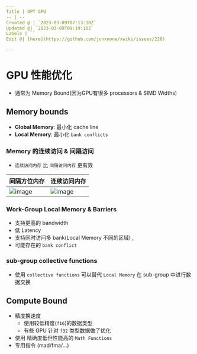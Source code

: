 ```yaml
---
Title | OPT GPU
-- | --
Created @ | `2023-03-09T07:13:10Z`
Updated @| `2023-03-09T09:19:16Z`
Labels | ``
Edit @| [here](https://github.com/junxnone/xwiki/issues/220)

---
```

# GPU 性能优化

- 通常为 Memory Bound(因为GPU有很多 processors & SIMD Widths)

## Memory bounds
- **Global Memory**: 最小化 cache line
- **Local Memory**: 最小化 `bank conflicts`

### Memory 的连续访问 & 间隔访问
- `连续访问内存` 比 `间隔访问内存` 更有效

间隔方位内存 | 连续访问内存
-- | --
![image](https://user-images.githubusercontent.com/2216970/223945374-904caa49-03e3-4203-bdf1-4d722ca98c57.png) | ![image](https://user-images.githubusercontent.com/2216970/223946428-d9f3180b-1c50-40d4-b648-0df1a9cc15e9.png)


### Work-Group Local Memory & Barriers
- 支持更高的 bandwidth
- 低 Latency
- 支持同时访问多 bank(Local Memory 不同的区域) ,
- 可能存在的 `bank conflict`

### sub-group collective functions

- 使用 `collective functions` 可以替代 `Local Memory` 在 sub-group 中进行数据交换

## Compute Bound


- 精度换速度 
  - 使用较低精度(`f16`)的数据类型
  - 有些 GPU 针对 `f32` 类型数据做了优化
- 使用 精确度低但性能高的 `Math Functions`
- 专用指令 (mad/fma/...)

